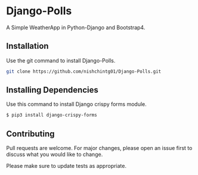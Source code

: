 # Django-Polls
A Simple WeatherApp in Python-Django and Bootstrap4.

## Installation

Use the git command to install Django-Polls.

```bash
git clone https://github.com/nishchintg01/Django-Polls.git
```
## Installing Dependencies

Use this command to install Django crispy forms module.

```bash
$ pip3 install django-crispy-forms
```

## Contributing
Pull requests are welcome. For major changes, please open an issue first to discuss what you would like to change.

Please make sure to update tests as appropriate.
